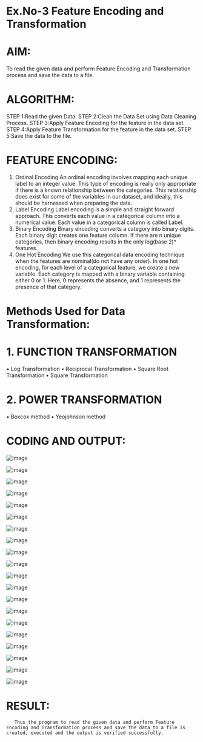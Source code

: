 # Ex.No-3 Feature Encoding and Transformation

# AIM:
To read the given data and perform Feature Encoding and Transformation process and save the data to a file.

# ALGORITHM:
STEP 1:Read the given Data.
STEP 2:Clean the Data Set using Data Cleaning Process.
STEP 3:Apply Feature Encoding for the feature in the data set.
STEP 4:Apply Feature Transformation for the feature in the data set.
STEP 5:Save the data to the file.

# FEATURE ENCODING:
1. Ordinal Encoding
An ordinal encoding involves mapping each unique label to an integer value. This type of encoding is really only appropriate if there is a known relationship between the categories. This relationship does exist for some of the variables in our dataset, and ideally, this should be harnessed when preparing the data.
2. Label Encoding
Label encoding is a simple and straight forward approach. This converts each value in a categorical column into a numerical value. Each value in a categorical column is called Label.
3. Binary Encoding
Binary encoding converts a category into binary digits. Each binary digit creates one feature column. If there are n unique categories, then binary encoding results in the only log(base 2)ⁿ features.
4. One Hot Encoding
We use this categorical data encoding technique when the features are nominal(do not have any order). In one hot encoding, for each level of a categorical feature, we create a new variable. Each category is mapped with a binary variable containing either 0 or 1. Here, 0 represents the absence, and 1 represents the presence of that category.

# Methods Used for Data Transformation:
  # 1. FUNCTION TRANSFORMATION
• Log Transformation
• Reciprocal Transformation
• Square Root Transformation
• Square Transformation
  # 2. POWER TRANSFORMATION
• Boxcox method
• Yeojohnson method

# CODING AND OUTPUT:

  ![image](https://github.com/kannan0071/INTRO-TO-DS/assets/119641638/28e5d3c6-25db-42ca-8aa2-1b1b44772eee)

  ![image](https://github.com/kannan0071/INTRO-TO-DS/assets/119641638/0da67dff-a950-48d3-ae83-9eda957768e2)

  ![image](https://github.com/kannan0071/INTRO-TO-DS/assets/119641638/9570aa95-cf86-4406-9d08-174fbc773b6f)

  ![image](https://github.com/kannan0071/INTRO-TO-DS/assets/119641638/fe8a9b0c-dde7-49be-91d3-d2844e29a1bc)

  ![image](https://github.com/kannan0071/INTRO-TO-DS/assets/119641638/e9391fd8-d6de-4af9-8231-27cb7e9f72b9)

  ![image](https://github.com/kannan0071/INTRO-TO-DS/assets/119641638/2828bd57-f414-4925-8e18-b655b758cdad)

  ![image](https://github.com/kannan0071/INTRO-TO-DS/assets/119641638/a8ce24cc-3c35-4a7d-8eb3-44b1e3bb30f7)

  ![image](https://github.com/kannan0071/INTRO-TO-DS/assets/119641638/79c656e1-1eaa-433e-ae41-7972cdc0387e)

  ![image](https://github.com/kannan0071/INTRO-TO-DS/assets/119641638/471f1396-19bb-41d5-9016-4683dfbb516c)

  ![image](https://github.com/kannan0071/INTRO-TO-DS/assets/119641638/25f62747-7469-4b8d-a50c-cf63526a632b)

  ![image](https://github.com/kannan0071/INTRO-TO-DS/assets/119641638/64ab146b-8d0b-44f9-9539-b651a49782c6)

  ![image](https://github.com/kannan0071/INTRO-TO-DS/assets/119641638/daa9ad7b-1319-449e-a151-09d1bd7b178e)

  ![image](https://github.com/kannan0071/INTRO-TO-DS/assets/119641638/4c849e13-1467-4305-90dc-f09fa6dead84)

  ![image](https://github.com/kannan0071/INTRO-TO-DS/assets/119641638/4db082e3-44f7-42f4-82eb-5fae6a6b4f14)

  ![image](https://github.com/kannan0071/INTRO-TO-DS/assets/119641638/43c23b3e-28db-45a1-b5e4-3115c6d590a8)

  ![image](https://github.com/kannan0071/INTRO-TO-DS/assets/119641638/25b90718-0518-4bf2-9cf3-570151ded177)

  ![image](https://github.com/kannan0071/INTRO-TO-DS/assets/119641638/25a37619-ec74-4269-82b6-6cd7bd530ce5)

  ![image](https://github.com/kannan0071/INTRO-TO-DS/assets/119641638/81e7e757-a4c4-48cf-858b-11f58247088f)

  ![image](https://github.com/kannan0071/INTRO-TO-DS/assets/119641638/416274f1-b600-43dc-b142-b4e262317cb2)

  ![image](https://github.com/kannan0071/INTRO-TO-DS/assets/119641638/21f3f46b-6df2-4fa5-924b-708445ed22f9)


# RESULT:
       Thus the program to read the given data and perform Feature Encoding and Transformation process and save the data to a file is created, executed and the output is verified successfully.

       
